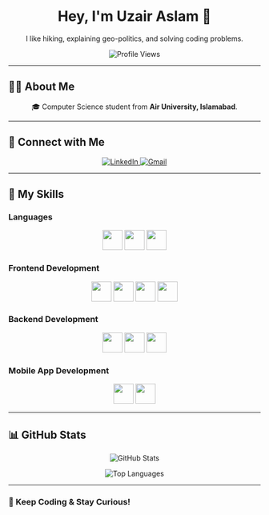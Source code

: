 <h1 align="center">Hey, I'm Uzair Aslam 👋</h1>

<p align="center">
  I like hiking, explaining geo-politics, and solving coding problems.
</p>

<p align="center">
  <img src="https://komarev.com/ghpvc/?username=uzairaslam437&label=Profile%20Views&color=brightgreen&style=for-the-badge" alt="Profile Views">
</p>

---

## 👨‍💻 About Me  
<p align="center">
  🎓 Computer Science student from <b>Air University, Islamabad</b>.  
</p>

---

## 👥 Connect with Me  
<p align="center">
  <a href="https://linkedin.com/in/uzairaslam1">
    <img src="https://img.shields.io/badge/LinkedIn-blue?logo=linkedin&style=for-the-badge" alt="LinkedIn">
  </a>  
  <a href="mailto:mruzairaslam1@gmail.com">
    <img src="https://img.shields.io/badge/Gmail-D14836?logo=gmail&logoColor=white&style=for-the-badge" alt="Gmail">
  </a>
</p>

---

## 🚀 My Skills  
### **Languages**  
<p align="center">
  <img src="https://img.shields.io/badge/C++-00599C?logo=c%2B%2B&logoColor=white&style=for-the-badge" height="40">
  <img src="https://img.shields.io/badge/JavaScript-F7DF1E?logo=javascript&style=for-the-badge" height="40">
  <img src="https://img.shields.io/badge/Python-3776AB?logo=python&style=for-the-badge" height="40">
</p>

### **Frontend Development**  
<p align="center">
  <img src="https://img.shields.io/badge/HTML5-E34F26?logo=html5&style=for-the-badge" height="40">
  <img src="https://img.shields.io/badge/CSS3-1572B6?logo=css3&style=for-the-badge" height="40">
  <img src="https://img.shields.io/badge/React-61DAFB?logo=react&style=for-the-badge" height="40">
  <img src="https://img.shields.io/badge/Bootstrap-563D7C?logo=bootstrap&style=for-the-badge" height="40">
</p>

### **Backend Development**  
<p align="center">
  <img src="https://img.shields.io/badge/Node.js-339933?logo=node.js&style=for-the-badge" height="40">
  <img src="https://img.shields.io/badge/MongoDB-4EA94B?logo=mongodb&style=for-the-badge" height="40">
  <img src="https://img.shields.io/badge/Express.js-000000?logo=express&logoColor=white&style=for-the-badge" height="40">
</p>

### **Mobile App Development**  
<p align="center">
  <img src="https://img.shields.io/badge/Flutter-02569B?logo=flutter&style=for-the-badge" height="40">
  <img src="https://img.shields.io/badge/Firebase-FFCA28?logo=firebase&style=for-the-badge" height="40">
</p>

---

## 📊 GitHub Stats  

<p align="center">
  <img src="https://github-readme-stats.vercel.app/api?username=uzairaslam437&show_icons=true&theme=radical&hide_border=true&count_private=true" alt="GitHub Stats">
</p>

<p align="center">
  <img src="https://github-readme-stats.vercel.app/api/top-langs/?username=uzairaslam437&layout=compact&theme=radical&hide_border=true" alt="Top Languages">
</p>

---

### 🚀 Keep Coding & Stay Curious!  
